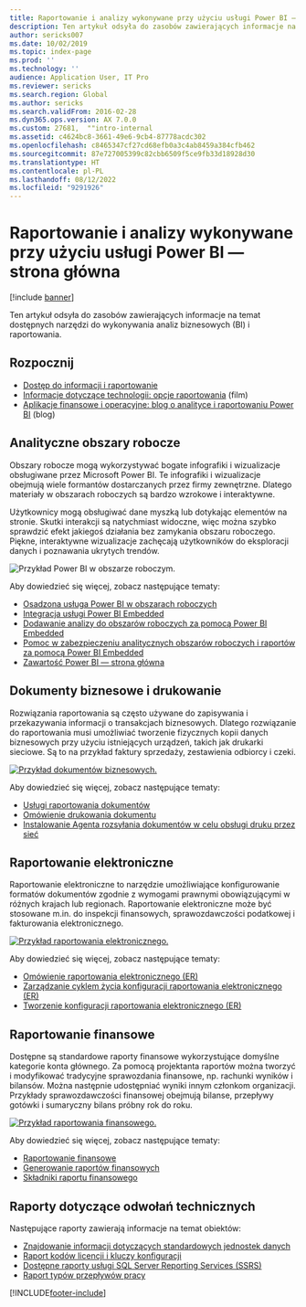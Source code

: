 ```yaml
---
title: Raportowanie i analizy wykonywane przy użyciu usługi Power BI — strona główna
description: Ten artykuł odsyła do zasobów zawierających informacje na temat dostępnych narzędzi do wykonywania analiz biznesowych i raportowania.
author: sericks007
ms.date: 10/02/2019
ms.topic: index-page
ms.prod: ''
ms.technology: ''
audience: Application User, IT Pro
ms.reviewer: sericks
ms.search.region: Global
ms.author: sericks
ms.search.validFrom: 2016-02-28
ms.dyn365.ops.version: AX 7.0.0
ms.custom: 27681,  ""intro-internal
ms.assetid: c4624bc8-3661-49e6-9cb4-87778acdc302
ms.openlocfilehash: c8465347cf27cd68efb0a3c4ab8459a384cfb462
ms.sourcegitcommit: 87e727005399c82cbb6509f5ce9fb33d18928d30
ms.translationtype: HT
ms.contentlocale: pl-PL
ms.lasthandoff: 08/12/2022
ms.locfileid: "9291926"
---
```

# <a name="reporting-and-analytics-with-power-bi-home-page"></a>Raportowanie i analizy wykonywane przy użyciu usługi Power BI — strona główna

[!include [banner](../includes/banner.md)]

Ten artykuł odsyła do zasobów zawierających informacje na temat dostępnych narzędzi do wykonywania analiz biznesowych (BI) i raportowania.

## <a name="get-started"></a>Rozpocznij
- [Dostęp do informacji i raportowanie](information-access-reporting.md)
- [Informacje dotyczące technologii: opcje raportowania](https://www.youtube.com/watch?v=NzZONjKs5xA) (film)
- [Aplikacje finansowe i operacyjne: blog o analityce i raportowaniu Power BI](https://community.dynamics.com/365/financeandoperations/b/powerbianalyticsandreporting) (blog)

## <a name="analytical-workspaces"></a>Analityczne obszary robocze
Obszary robocze mogą wykorzystywać bogate infografiki i wizualizacje obsługiwane przez Microsoft Power BI. Te infografiki i wizualizacje obejmują wiele formantów dostarczanych przez firmy zewnętrzne. Dlatego materiały w obszarach roboczych są bardzo wzrokowe i interaktywne.

Użytkownicy mogą obsługiwać dane myszką lub dotykając elementów na stronie. Skutki interakcji są natychmiast widoczne, więc można szybko sprawdzić efekt jakiegoś działania bez zamykania obszaru roboczego. Piękne, interaktywne wizualizacje zachęcają użytkowników do eksploracji danych i poznawania ukrytych trendów.

![Przykład Power BI w obszarze roboczym.](./media/Power-BI-in-D365-Workspace.png)

Aby dowiedzieć się więcej, zobacz następujące tematy:

- [Osadzona usługa Power BI w obszarach roboczych](embed-power-bi-workspaces.md)
- [Integracja usługi Power BI Embedded](power-bi-embedded-integration.md)
- [Dodawanie analizy do obszarów roboczych za pomocą Power BI Embedded](add-analytics-tab-workspaces.md)
- [Pomoc w zabezpieczeniu analitycznych obszarów roboczych i raportów za pomocą Power BI Embedded](secure-analytical-workspaces.md)
- [Zawartość Power BI — strona główna](power-bi-home-page.md)

## <a name="business-documents-and-printing"></a>Dokumenty biznesowe i drukowanie
Rozwiązania raportowania są często używane do zapisywania i przekazywania informacji o transakcjach biznesowych. Dlatego rozwiązanie do raportowania musi umożliwiać tworzenie fizycznych kopii danych biznesowych przy użyciu istniejących urządzeń, takich jak drukarki sieciowe. Są to na przykład faktury sprzedaży, zestawienia odbiorcy i czeki.

[![Przykład dokumentów biznesowych.](./media/image-of-business-documents-1024x632.png)](./media/image-of-business-documents.png)

Aby dowiedzieć się więcej, zobacz następujące tematy:

- [Usługi raportowania dokumentów](document-reporting-services.md)
- [Omówienie drukowania dokumentu](print-documents.md)
- [Instalowanie Agenta rozsyłania dokumentów w celu obsługi druku przez sieć](install-document-routing-agent.md)

## <a name="electronic-reporting"></a>Raportowanie elektroniczne
Raportowanie elektroniczne to narzędzie umożliwiające konfigurowanie formatów dokumentów zgodnie z wymogami prawnymi obowiązującymi w różnych krajach lub regionach. Raportowanie elektroniczne może być stosowane m.in. do inspekcji finansowych, sprawozdawczości podatkowej i fakturowania elektronicznego.

[![Przykład raportowania elektronicznego.](./media/electronic-reporting-example.png)](./media/electronic-reporting-example.png)

Aby dowiedzieć się więcej, zobacz następujące tematy:

- [Omówienie raportowania elektronicznego (ER)](general-electronic-reporting.md)
- [Zarządzanie cyklem życia konfiguracji raportowania elektronicznego (ER)](general-electronic-reporting-manage-configuration-lifecycle.md)
- [Tworzenie konfiguracji raportowania elektronicznego (ER)](electronic-reporting-configuration.md)

## <a name="financial-reporting"></a>Raportowanie finansowe
Dostępne są standardowe raporty finansowe wykorzystujące domyślne kategorie konta głównego. Za pomocą projektanta raportów można tworzyć i modyfikować tradycyjne sprawozdania finansowe, np. rachunki wyników i bilansów. Można następnie udostępniać wyniki innym członkom organizacji. Przykłady sprawozdawczości finansowej obejmują bilanse, przepływy gotówki i sumaryczny bilans próbny rok do roku.

[![Przykład raportowania finansowego.](./media/financial-reporting-example.png)](./media/financial-reporting-example.png)

Aby dowiedzieć się więcej, zobacz następujące tematy:

- [Raportowanie finansowe](financial-reporting-intro.md)
- [Generowanie raportów finansowych](generate-financial-report.md)
- [Składniki raportu finansowego](financial-report-components.md)

## <a name="technical-reference-reports"></a>Raporty dotyczące odwołań technicznych
Następujące raporty zawierają informacje na temat obiektów:

- [Znajdowanie informacji dotyczących standardowych jednostek danych](../data-entities/data-entities-report.md)
- [Raport kodów licencji i kluczy konfiguracji](../sysadmin/license-codes-configuration-keys-report.md)
- [Dostępne raporty usługi SQL Server Reporting Services (SSRS)](SSRS-report.md)
- [Raport typów przepływów pracy](../../fin-ops/organization-administration/workflow-types-report.md)


[!INCLUDE[footer-include](../../../includes/footer-banner.md)]
